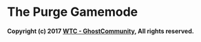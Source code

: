 # The Purge Gamemode

**Copyright (c) 2017 [WTC - GhostCommunity](https://wtcghostcommunity.com), All rights reserved.**
